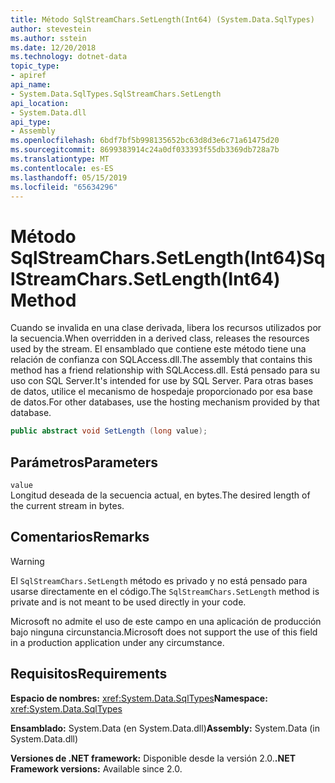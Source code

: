 ```yaml
---
title: Método SqlStreamChars.SetLength(Int64) (System.Data.SqlTypes)
author: stevestein
ms.author: sstein
ms.date: 12/20/2018
ms.technology: dotnet-data
topic_type:
- apiref
api_name:
- System.Data.SqlTypes.SqlStreamChars.SetLength
api_location:
- System.Data.dll
api_type:
- Assembly
ms.openlocfilehash: 6bdf7bf5b998135652bc63d8d3e6c71a61475d20
ms.sourcegitcommit: 8699383914c24a0df033393f55db3369db728a7b
ms.translationtype: MT
ms.contentlocale: es-ES
ms.lasthandoff: 05/15/2019
ms.locfileid: "65634296"
---
```

# <a name="sqlstreamcharssetlengthint64-method"></a><span data-ttu-id="84f60-102">Método SqlStreamChars.SetLength(Int64)</span><span class="sxs-lookup"><span data-stu-id="84f60-102">SqlStreamChars.SetLength(Int64) Method</span></span>

<span data-ttu-id="84f60-103">Cuando se invalida en una clase derivada, libera los recursos utilizados por la secuencia.</span><span class="sxs-lookup"><span data-stu-id="84f60-103">When overridden in a derived class, releases the resources used by the stream.</span></span> <span data-ttu-id="84f60-104">El ensamblado que contiene este método tiene una relación de confianza con SQLAccess.dll.</span><span class="sxs-lookup"><span data-stu-id="84f60-104">The assembly that contains this method has a friend relationship with SQLAccess.dll.</span></span> <span data-ttu-id="84f60-105">Está pensado para su uso con SQL Server.</span><span class="sxs-lookup"><span data-stu-id="84f60-105">It's intended for use by SQL Server.</span></span> <span data-ttu-id="84f60-106">Para otras bases de datos, utilice el mecanismo de hospedaje proporcionado por esa base de datos.</span><span class="sxs-lookup"><span data-stu-id="84f60-106">For other databases, use the hosting mechanism provided by that database.</span></span>

```csharp
public abstract void SetLength (long value);
```

## <a name="parameters"></a><span data-ttu-id="84f60-107">Parámetros</span><span class="sxs-lookup"><span data-stu-id="84f60-107">Parameters</span></span>

`value`\
<span data-ttu-id="84f60-108">Longitud deseada de la secuencia actual, en bytes.</span><span class="sxs-lookup"><span data-stu-id="84f60-108">The desired length of the current stream in bytes.</span></span>

## <a name="remarks"></a><span data-ttu-id="84f60-109">Comentarios</span><span class="sxs-lookup"><span data-stu-id="84f60-109">Remarks</span></span>

> [!WARNING]
> <span data-ttu-id="84f60-110">El `SqlStreamChars.SetLength` método es privado y no está pensado para usarse directamente en el código.</span><span class="sxs-lookup"><span data-stu-id="84f60-110">The `SqlStreamChars.SetLength` method is private and is not meant to be used directly in your code.</span></span>
>
> <span data-ttu-id="84f60-111">Microsoft no admite el uso de este campo en una aplicación de producción bajo ninguna circunstancia.</span><span class="sxs-lookup"><span data-stu-id="84f60-111">Microsoft does not support the use of this field in a production application under any circumstance.</span></span>

## <a name="requirements"></a><span data-ttu-id="84f60-112">Requisitos</span><span class="sxs-lookup"><span data-stu-id="84f60-112">Requirements</span></span>

<span data-ttu-id="84f60-113">**Espacio de nombres:** <xref:System.Data.SqlTypes></span><span class="sxs-lookup"><span data-stu-id="84f60-113">**Namespace:** <xref:System.Data.SqlTypes></span></span>

<span data-ttu-id="84f60-114">**Ensamblado:** System.Data (en System.Data.dll)</span><span class="sxs-lookup"><span data-stu-id="84f60-114">**Assembly:** System.Data (in System.Data.dll)</span></span>

<span data-ttu-id="84f60-115">**Versiones de .NET framework:** Disponible desde la versión 2.0.</span><span class="sxs-lookup"><span data-stu-id="84f60-115">**.NET Framework versions:** Available since 2.0.</span></span>
